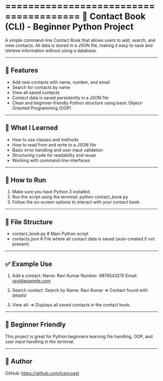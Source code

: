 =======================================
📒 Contact Book (CLI) - Beginner Python Project
=======================================

A simple command-line Contact Book that allows users to add, search, and view contacts. All data is stored in a JSON file, making it easy to save and retrieve information without using a database.

-------------------
🔧 Features
-------------------
- Add new contacts with name, number, and email
- Search for contacts by name
- View all saved contacts
- Contact data is saved persistently in a JSON file
- Clean and beginner-friendly Python structure using basic Object-Oriented Programming (OOP)

-------------------
🧠 What I Learned
-------------------
- How to use classes and methods
- How to read from and write to a JSON file
- Basic error handling and user input validation
- Structuring code for readability and reuse
- Working with command-line interfaces

-------------------
🚀 How to Run
-------------------
1. Make sure you have Python 3 installed.
2. Run the script using the terminal:
   python contact_book.py
3. Follow the on-screen options to interact with your contact book.

-------------------
📁 File Structure
-------------------
- contact_book.py        # Main Python script
- contacts.json          # File where all contact data is saved (auto-created if not present)

-------------------
✅ Example Use
-------------------
1. Add a contact:
   Name: Ravi Kumar
   Number: 9876543210
   Email: ravi@example.com

2. Search contact:
   Search by Name: Ravi Kumar
   => Contact found with details!

3. View all:
   => Displays all saved contacts in the contact book.

-------------------
🙌 Beginner Friendly
-------------------
This project is great for Python beginners learning file handling, OOP, and user input handling in the terminal.

-------------------
👤 Author
-------------------
GitHub: https://github.com/Iceycoast
